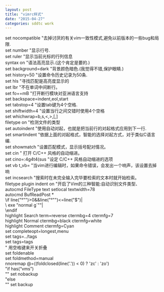 ```yaml
---
layout: post
title: "vimrc样式"
date: "2015-04-27"
categories: sddtc work
---
```


set nocompatible "去掉讨厌的有关vim一致性模式,避免以前版本的一些bug和局限.  
set number "显示行号.  
set ruler "显示当前光标的行列信息  
syntax on "语法高亮显示.(这个肯定是要的.)  
set background=dark "背景颜色暗色.(我觉得不错,保护眼睛.)  
set history=50 "设置命令历史记录为50条.  
set hls "寻找匹配是高亮度显示的  
set lbr "不在单词中间断行。  
set fo+=mB "打开断行模块对亚洲语言支持  
set backspace=indent,eol,start  
set tabstop=4 "设置tab键为4个空格.  
set shiftwidth=4 "设置当行之间交错时使用4个空格  
set whichwrap=b,s,<,>,[,]  
filetype on "检测文件的类型  
set autoindent "使用自动对起，也就是把当前行的对起格式应用到下一行.  
set smartindent "依据上面的对起格式，智能的选择对起方式，对于类似C语言编.  
set showmatch "设置匹配模式，显示括号配对情况。  
set cin " 打开 C/C++ 风格的自动缩进。   
set cino=:4g4t4(sus "设定 C/C++ 风格自动缩进的选项  
set vb t_vb= "当vim进行编辑时，如果命令错误，会发出一个响声，该设置去掉响  
set incsearch  "搜索时在未完全输入完毕要检索的文本时就开始检索。  
filetype plugin indent on "开启了Vim的三种智能:自动识别文件类型、  
autocmd FileType text setlocal textwidth=78  
autocmd BufReadPost *   
  \if line("°\"")>0&&line("°\"")<=line("$")|  
  \  exe "normal g`\""|  
  \endif  
highlight Search term=reverse ctermbg=4 ctermfg=7  
highlight Normal ctermbg=black ctermfg=white  
highlight Comment ctermfg=Cyan  
set completeopt=longest,menu  
set tags=../tags    
set tags=tags  
" 用空格键来开关折叠  
set foldenable  
set foldmethod=manual  
nnoremap <space> @=((foldclosed(line('.')) < 0) ? 'zc' : 'zo')<CR>  
"if has(“vms”)  
"" set nobackup  
"else  
"" set backup  
